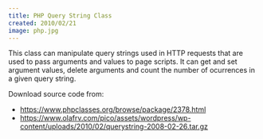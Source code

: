 ```yaml
---
title: PHP Query String Class
created: 2010/02/21
image: php.jpg
---
```


This class can manipulate query strings used in HTTP requests that are used to pass arguments and values to page scripts. It can get and set argument values, delete arguments and count the number of ocurrences in a given query string. 

Download source code from:

* https://www.phpclasses.org/browse/package/2378.html
* https://www.olafrv.com/pico/assets/wordpress/wp-content/uploads/2010/02/querystring-2008-02-26.tar.gz
